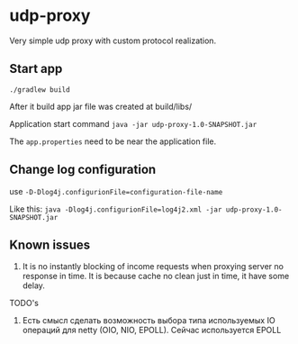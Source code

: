 # udp-proxy

Very simple udp proxy with custom protocol realization.

## Start app

```./gradlew build```

After it build app jar file was created at build/libs/

Application start command
```java -jar udp-proxy-1.0-SNAPSHOT.jar```

The ```app.properties``` need to be near the application file.

## Change log configuration

use ```-D-Dlog4j.configurionFile=configuration-file-name```

Like this:
```java -Dlog4j.configurionFile=log4j2.xml -jar udp-proxy-1.0-SNAPSHOT.jar```

## Known issues

1. It is no instantly blocking of income requests when proxying server no response in time.
    It is because cache no clean just in time, it have some delay.

TODO's
1. Есть смысл сделать возможность выбора типа используемых IO операций для netty (OIO, NIO, EPOLL). Сейчас используется EPOLL
